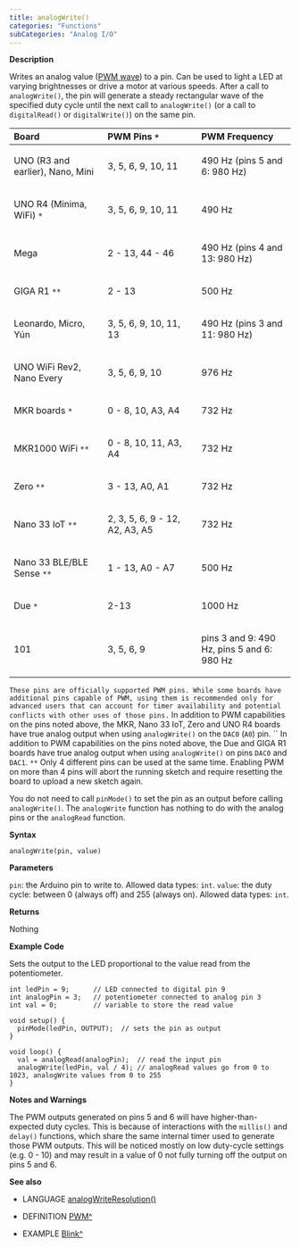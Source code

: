 ```yaml
---
title: analogWrite()
categories: "Functions"
subCategories: "Analog I/O"
---
```


**Description**

Writes an analog value ([PWM wave](http://arduino.cc/en/Tutorial/PWM))
to a pin. Can be used to light a LED at varying brightnesses or drive a
motor at various speeds. After a call to `analogWrite()`, the pin will
generate a steady rectangular wave of the specified duty cycle until the
next call to `analogWrite()` (or a call to `digitalRead()` or
`digitalWrite()`) on the same pin.

<table>
<colgroup>
<col style="width: 33%" />
<col style="width: 33%" />
<col style="width: 33%" />
</colgroup>
<thead>
<tr class="header">
<th style="text-align: left;">Board</th>
<th style="text-align: left;">PWM Pins <code>*</code></th>
<th style="text-align: left;">PWM Frequency</th>
</tr>
</thead>
<tbody>
<tr class="odd">
<td style="text-align: left;"><p>UNO (R3 and earlier), Nano,
Mini</p></td>
<td style="text-align: left;"><p>3, 5, 6, 9, 10, 11</p></td>
<td style="text-align: left;"><p>490 Hz (pins 5 and 6: 980 Hz)</p></td>
</tr>
<tr class="even">
<td style="text-align: left;"><p>UNO R4 (Minima, WiFi)
<code>*</code></p></td>
<td style="text-align: left;"><p>3, 5, 6, 9, 10, 11</p></td>
<td style="text-align: left;"><p>490 Hz</p></td>
</tr>
<tr class="odd">
<td style="text-align: left;"><p>Mega</p></td>
<td style="text-align: left;"><p>2 - 13, 44 - 46</p></td>
<td style="text-align: left;"><p>490 Hz (pins 4 and 13: 980 Hz)</p></td>
</tr>
<tr class="even">
<td style="text-align: left;"><p>GIGA R1 <code>**</code></p></td>
<td style="text-align: left;"><p>2 - 13</p></td>
<td style="text-align: left;"><p>500 Hz</p></td>
</tr>
<tr class="odd">
<td style="text-align: left;"><p>Leonardo, Micro, Yún</p></td>
<td style="text-align: left;"><p>3, 5, 6, 9, 10, 11, 13</p></td>
<td style="text-align: left;"><p>490 Hz (pins 3 and 11: 980 Hz)</p></td>
</tr>
<tr class="even">
<td style="text-align: left;"><p>UNO WiFi Rev2, Nano Every</p></td>
<td style="text-align: left;"><p>3, 5, 6, 9, 10</p></td>
<td style="text-align: left;"><p>976 Hz</p></td>
</tr>
<tr class="odd">
<td style="text-align: left;"><p>MKR boards <code>*</code></p></td>
<td style="text-align: left;"><p>0 - 8, 10, A3, A4</p></td>
<td style="text-align: left;"><p>732 Hz</p></td>
</tr>
<tr class="even">
<td style="text-align: left;"><p>MKR1000 WiFi <code>**</code></p></td>
<td style="text-align: left;"><p>0 - 8, 10, 11, A3, A4</p></td>
<td style="text-align: left;"><p>732 Hz</p></td>
</tr>
<tr class="odd">
<td style="text-align: left;"><p>Zero <code>**</code></p></td>
<td style="text-align: left;"><p>3 - 13, A0, A1</p></td>
<td style="text-align: left;"><p>732 Hz</p></td>
</tr>
<tr class="even">
<td style="text-align: left;"><p>Nano 33 IoT <code>**</code></p></td>
<td style="text-align: left;"><p>2, 3, 5, 6, 9 - 12, A2, A3, A5</p></td>
<td style="text-align: left;"><p>732 Hz</p></td>
</tr>
<tr class="odd">
<td style="text-align: left;"><p>Nano 33 BLE/BLE Sense
<code>**</code></p></td>
<td style="text-align: left;"><p>1 - 13, A0 - A7</p></td>
<td style="text-align: left;"><p>500 Hz</p></td>
</tr>
<tr class="even">
<td style="text-align: left;"><p>Due <code>*</code></p></td>
<td style="text-align: left;"><p>2-13</p></td>
<td style="text-align: left;"><p>1000 Hz</p></td>
</tr>
<tr class="odd">
<td style="text-align: left;"><p>101</p></td>
<td style="text-align: left;"><p>3, 5, 6, 9</p></td>
<td style="text-align: left;"><p>pins 3 and 9: 490 Hz, pins 5 and 6: 980
Hz</p></td>
</tr>
</tbody>
</table>

`` These pins are officially supported PWM pins. While some boards have
additional pins capable of PWM, using them is recommended only for
advanced users that can account for timer availability and potential
conflicts with other uses of those pins.
`` In addition to PWM capabilities on the pins noted above, the MKR,
Nano 33 IoT, Zero and UNO R4 boards have true analog output when using
`analogWrite()` on the `DAC0` (`A0`) pin.
`` In addition to PWM capabilities on the pins noted above, the Due and
GIGA R1 boards have true analog output when using `analogWrite()` on
pins `DAC0` and `DAC1`.
`**` Only 4 different pins can be used at the same time. Enabling PWM on
more than 4 pins will abort the running sketch and require resetting the
board to upload a new sketch again.

You do not need to call `pinMode()` to set the pin as an output before
calling `analogWrite()`. The `analogWrite` function has nothing to do
with the analog pins or the `analogRead` function.

**Syntax**

`analogWrite(pin, value)`

**Parameters**

`pin`: the Arduino pin to write to. Allowed data types: `int`.
`value`: the duty cycle: between 0 (always off) and 255 (always on).
Allowed data types: `int`.

**Returns**

Nothing

**Example Code**

Sets the output to the LED proportional to the value read from the
potentiometer.

    int ledPin = 9;      // LED connected to digital pin 9
    int analogPin = 3;   // potentiometer connected to analog pin 3
    int val = 0;         // variable to store the read value

    void setup() {
      pinMode(ledPin, OUTPUT);  // sets the pin as output
    }

    void loop() {
      val = analogRead(analogPin);  // read the input pin
      analogWrite(ledPin, val / 4); // analogRead values go from 0 to 1023, analogWrite values from 0 to 255
    }

**Notes and Warnings**

The PWM outputs generated on pins 5 and 6 will have higher-than-expected
duty cycles. This is because of interactions with the `millis()` and
`delay()` functions, which share the same internal timer used to
generate those PWM outputs. This will be noticed mostly on low
duty-cycle settings (e.g. 0 - 10) and may result in a value of 0 not
fully turning off the output on pins 5 and 6.

**See also**

-   LANGUAGE
    [analogWriteResolution()](../../zero-due-mkr-family/analogwriteresolution)

-   DEFINITION [PWM^](http://arduino.cc/en/Tutorial/PWM)

-   EXAMPLE [Blink^](http://arduino.cc/en/Tutorial/Blink)

